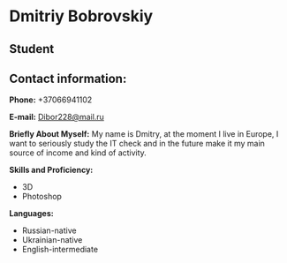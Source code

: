 # Dmitriy Bobrovskiy

## Student

## Contact information:
**Phone:** +37066941102

**E-mail:** Dibor228@mail.ru

**Briefly About Myself:** My name is Dmitry, at the moment I live in Europe, I want to seriously study the IT check and in the future make it my main source of income and kind of activity. 

**Skills and Proficiency:**

* 3D
* Photoshop

**Languages:** 

* Russian-native
* Ukrainian-native
* English-intermediate